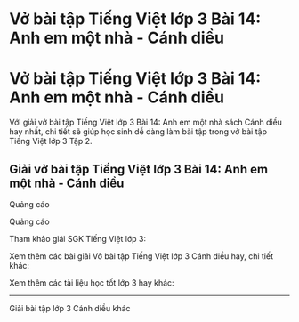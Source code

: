 # Vở bài tập Tiếng Việt lớp 3 Bài 14: Anh em một nhà - Cánh diều

# Vở bài tập Tiếng Việt lớp 3 Bài 14: Anh em một nhà - Cánh diều

Với giải vở bài tập Tiếng Việt lớp 3 Bài 14: Anh em một nhà sách Cánh diều hay nhất, chi tiết sẽ giúp học sinh dễ dàng làm bài tập trong vở bài tập Tiếng Việt lớp 3 Tập 2.

## Giải vở bài tập Tiếng Việt lớp 3 Bài 14: Anh em một nhà - Cánh diều

Quảng cáo

Quảng cáo

Tham khảo giải SGK Tiếng Việt lớp 3:

Xem thêm các bài giải Vở bài tập Tiếng Việt lớp 3 Cánh diều hay, chi tiết khác:

Xem thêm các tài liệu học tốt lớp 3 hay khác:

* * *

Giải bài tập lớp 3 Cánh diều khác
